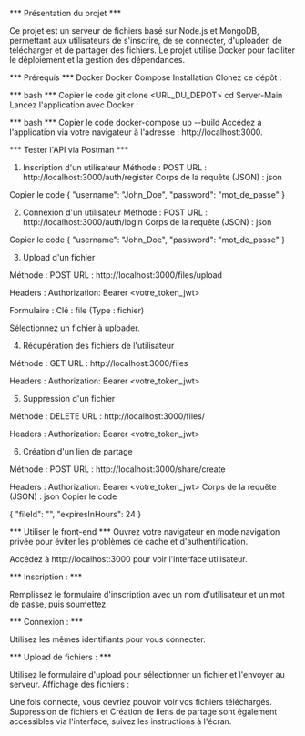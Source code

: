 *** Présentation du projet ***

Ce projet est un serveur de fichiers basé sur Node.js et MongoDB, permettant aux utilisateurs de s'inscrire, de se connecter, d'uploader, de télécharger et de partager des fichiers. Le projet utilise Docker pour faciliter le déploiement et la gestion des dépendances.

*** Prérequis ***
Docker
Docker Compose
Installation
Clonez ce dépôt :

*** bash ***
Copier le code
git clone <URL_DU_DEPOT>
cd Server-Main
Lancez l'application avec Docker :

*** bash ***
Copier le code
docker-compose up --build
Accédez à l'application via votre navigateur à l'adresse : http://localhost:3000.

*** Tester l'API via Postman ***

1. Inscription d'un utilisateur
Méthode : POST
URL : http://localhost:3000/auth/register
Corps de la requête (JSON) :
json

Copier le code
{
    "username": "John_Doe",
    "password": "mot_de_passe"
}

2. Connexion d'un utilisateur
Méthode : POST
URL : http://localhost:3000/auth/login
Corps de la requête (JSON) :
json

Copier le code
{
    "username": "John_Doe",
    "password": "mot_de_passe"
}

3. Upload d'un fichier

Méthode : POST
URL : http://localhost:3000/files/upload

Headers :
Authorization: Bearer <votre_token_jwt>

Formulaire :
Clé : file (Type : fichier)

Sélectionnez un fichier à uploader.

4. Récupération des fichiers de l'utilisateur

Méthode : GET
URL : http://localhost:3000/files

Headers :
Authorization: Bearer <votre_token_jwt>

5. Suppression d'un fichier

Méthode : DELETE
URL : http://localhost:3000/files/<fileId>

Headers :
Authorization: Bearer <votre_token_jwt>

6. Création d'un lien de partage

Méthode : POST
URL : http://localhost:3000/share/create

Headers :
Authorization: Bearer <votre_token_jwt>
Corps de la requête (JSON) :
json
Copier le code

{
    "fileId": "<fileId>",
    "expiresInHours": 24
}

*** Utiliser le front-end ***
Ouvrez votre navigateur en mode navigation privée pour éviter les problèmes de cache et d'authentification.

Accédez à http://localhost:3000 pour voir l'interface utilisateur.

*** Inscription : ***

Remplissez le formulaire d'inscription avec un nom d'utilisateur et un mot de passe, puis soumettez.

*** Connexion : ***

Utilisez les mêmes identifiants pour vous connecter.

*** Upload de fichiers : ***

Utilisez le formulaire d'upload pour sélectionner un fichier et l'envoyer au serveur.
Affichage des fichiers :

Une fois connecté, vous devriez pouvoir voir vos fichiers téléchargés.
Suppression de fichiers et Création de liens de partage sont également accessibles via l'interface, suivez les instructions à l'écran.